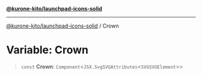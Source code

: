 [**@kurone-kito/launchpad-icons-solid**](../README.md)

***

[@kurone-kito/launchpad-icons-solid](../globals.md) / Crown

# Variable: Crown

> `const` **Crown**: `Component`\<`JSX.SvgSVGAttributes`\<`SVGSVGElement`\>\>
